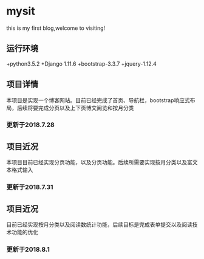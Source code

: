 # mysit
this is my first blog,welcome to visiting!
## 运行环境
+python3.5.2
+Django 1.11.6
+bootstrap-3.3.7
+jquery-1.12.4
## 项目详情
本项目是实现一个博客网站。目前已经完成了首页、导航栏，bootstrap响应式布局，后续将要完成分页以及上下页博文阅览和按月分类
### 更新于2018.7.28
## 项目近况
本项目目前已经实现分页功能，以及分页功能。后续所需要实现按月分类以及富文本格式输入
### 更新于2018.7.31
## 项目近况
目前已经实现按月分类以及阅读数统计功能，后续目标是完成表单提交以及阅读技术功能的优化
### 更新于2018.8.1
